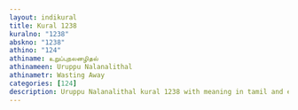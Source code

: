```yaml
---
layout: indikural
title: Kural 1238
kuralno: "1238"
abskno: "1238"
athino: "124"
athiname: உறுப்புநலனழிதல்
athinameen: Uruppu Nalanalithal
athinametr: Wasting Away
categories: [124]
description: Uruppu Nalanalithal kural 1238 with meaning in tamil and english 
---
```


